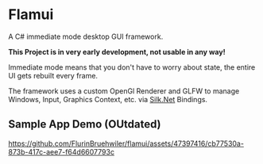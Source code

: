 # Flamui
A C# immediate mode desktop GUI framework.

**This Project is in very early development, not usable in any way!**

Immediate mode means that you don't have to worry about state, the entire UI gets rebuilt every frame.

The framework uses a custom OpenGl Renderer and GLFW to manage Windows, Input, Graphics Context, etc. via [Silk.Net](https://github.com/dotnet/Silk.NET) Bindings.

## Sample App Demo (OUtdated)
https://github.com/FlurinBruehwiler/flamui/assets/47397416/cb77530a-873b-417c-aee7-f64d6607793c
